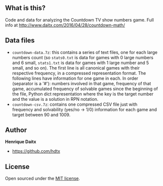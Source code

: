 ## What is this?

Code and data for analyzing the Countdown TV show numbers game. Full info at http://www.daitx.com/2016/04/28/countdown-math/

## Data files

* `countdown-data.7z`: this contains a series of text files, one for each large numbers count (so `stats0.txt` is data for games with 0 large numbers and 6 small,  `stats1.txt` is data for games with 1 large number and 5 small, and so on). The first line is all canonical games with their respective frequency, in a compressed representation format. The following lines have information for one game in each. In order (separator is a '#'): numbers involved in that game, frequency of that game, accumulated frequency of solvable games since the beginning of the file, Python dict representation where the key is the target number and the value is a solution in RPN notation.
* `countdown-csv.7z`: contains one compressed CSV file just with frequency and solvability (yes/no -> 1/0) information for each game and target between 90 and 1009.

## Author

**Henrique Daitx**
- <https://github.com/hdtx>

## License

Open sourced under the [MIT license](LICENSE.md).
